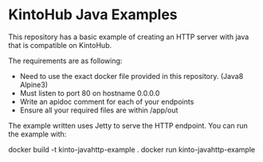 # KintoHub Java Examples

This repository has a basic example of creating an HTTP server with java that is compatible on KintoHub.

The requirements are as following:

* Need to use the exact docker file provided in this repository. (Java8 Alpine3)
* Must listen to port 80 on hostname 0.0.0.0
* Write an apidoc comment for each of your endpoints
* Ensure all your required files are within /app/out

The example written uses Jetty to serve the HTTP endpoint. You can run the example with:

docker build -t kinto-javahttp-example .
docker run kinto-javahttp-example
